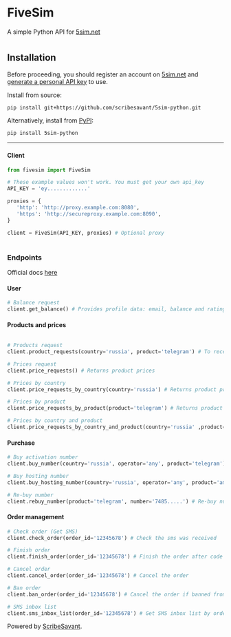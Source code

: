# FiveSim

A simple Python API for <a href="https://5sim.net/">5sim.net</a>
#


## Installation

Before proceeding, you should register an account on [5sim.net](https://5sim.net/) and [generate a personal API key](https://5sim.net/settings/security) to use. 

Install from source:

``` bash
pip install git+https://github.com/scribesavant/5sim-python.git
```

Alternatively, install from [PyPI](https://pypi.org/project/5sim-python/):

```bash
pip install 5sim-python
```
<hr>

#### Client 

```python
from fivesim import FiveSim

# These example values won't work. You must get your own api_key
API_KEY = 'ey.............'

proxies = {
   'http': 'http://proxy.example.com:8080',
   'https': 'http://secureproxy.example.com:8090',
}

client = FiveSim(API_KEY, proxies) # Optional proxy 
```
#
### Endpoints
Official docs [here](https://docs.5sim.net/)
#### User

```python
# Balance request
client.get_balance() # Provides profile data: email, balance and rating.
```
#### Products and prices
```python

# Products request
client.product_requests(country='russia', product='telegram') # To receive the name, the price, quantity of all products, available to buy.

# Prices request
client.price_requests() # Returns product prices

# Prices by country
client.price_requests_by_country(country='russia') # Returns product prices by country

# Prices by product
client.price_requests_by_product(product='telegram') # Returns product prices by product

# Prices by country and product
client.price_requests_by_country_and_product(country='russia' ,product='telegram') # Returns product prices by country and specific product
```
#### Purchase

```python
# Buy activation number
client.buy_number(country='russia', operator='any', product='telegram') # Buy new activation number

# Buy hosting number
client.buy_hosting_number(country='russia', operator='any', product='amazon') # Buy new hosting number

# Re-buy number
client.rebuy_number(product='telegram', number='7485.....') # Re-buy number 
```
#### Order management
```python
# Check order (Get SMS)
client.check_order(order_id='12345678') # Check the sms was received

# Finish order
client.finish_order(order_id='12345678') # Finish the order after code received

# Cancel order
client.cancel_order(order_id='12345678') # Cancel the order

# Ban order 
client.ban_order(order_id='12345678') # Cancel the order if banned from the service

# SMS inbox list
client.sms_inbox_list(order_id='12345678') # Get SMS inbox list by order's id.
```

Powered by [ScribeSavant](https://github.com/scribesavant).